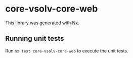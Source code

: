 # core-vsolv-core-web

This library was generated with [Nx](https://nx.dev).

## Running unit tests

Run `nx test core-vsolv-core-web` to execute the unit tests.
